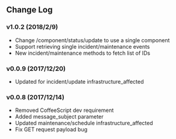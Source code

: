 ## Change Log

### v1.0.2 (2018/2/9)
- Change /component/status/update to use a single component
- Support retrieving single incident/maintenance events
- New incident/maintenance methods to fetch list of IDs

### v0.0.9 (2017/12/20)
- Updated for incident/update infrastructure_affected

### v0.0.8 (2017/12/14)
- Removed CoffeeScript dev requirement
- Added message_subject parameter
- Updated maintenance/schedule infrastructure_affected
- Fix GET request payload bug
